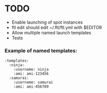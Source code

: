 # TODO

* Enable launching of spot instances
* ftl edit should edit ~/.ftl/ftl.yml with $EDITOR
* Allow multiple named launch templates
* Tests    

### Example of named templates:

    :templates:
      :ninja:
        :username: ninja
        :ami: ami-123456
      :samurai:
        :username: samurai
        :ami: ami-456789


